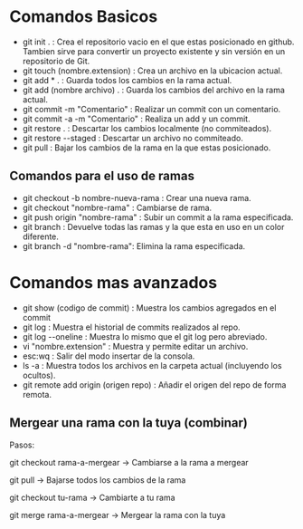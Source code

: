 # Comandos Basicos
* git init . : Crea el repositorio vacio en el que estas posicionado en github. Tambien sirve para convertir un proyecto existente y sin versión en un repositorio de Git.
* git touch (nombre.extension) : Crea un archivo en la ubicacion actual.
* git add * . : Guarda todos los cambios en la rama actual.
* git add (nombre archivo) . : Guarda los cambios del archivo en la rama actual.
* git commit -m "Comentario" : Realizar un commit con un comentario.
* git commit -a -m "Comentario" : Realiza un add y un commit.
* git restore . : Descartar los cambios localmente (no commiteados).
* git restore --staged <file> : Descartar un archivo no commiteado.
* git pull : Bajar los cambios de la rama en la que estas posicionado.  

## Comandos para el uso de ramas
* git checkout -b nombre-nueva-rama : Crear una nueva rama.
* git checkout "nombre-rama" : Cambiarse de rama.
* git push origin "nombre-rama" : Subir un commit a la rama especificada.
* git branch : Devuelve todas las ramas y la que esta en uso en un color diferente.
* git branch -d "nombre-rama": Elimina la rama especificada.
  
# Comandos mas avanzados
* git show (codigo de commit) : Muestra los cambios agregados en el commit
* git log : Muestra el historial de commits realizados al repo.
* git log --oneline : Muestra lo mismo que el git log pero abreviado.
* vi "nombre.extension" : Muestra y permite editar un archivo.
* esc:wq : Salir del modo insertar de la consola.
* ls -a : Muestra todos los archivos en la carpeta actual (incluyendo los ocultos).
* git remote add origin (origen repo) : Añadir el origen del repo de forma remota.

## Mergear una rama con la tuya (combinar)
Pasos:
<p>git checkout rama-a-mergear -> Cambiarse a la rama a mergear</p>
<p>git pull -> Bajarse todos los cambios de la rama</p>

<p>git checkout tu-rama -> Cambiarte a tu rama</p>
<p>git merge rama-a-mergear -> Mergear la rama con la tuya</p>
